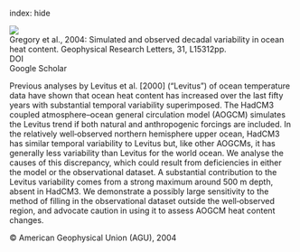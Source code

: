 index: hide

<div class="Citation">
    <div class="Citation-thumb CitationThumb-linked"  data-href="https://doi.org/10.1029/2004gl020258">
      <img src="https://static.claimspace.cloud/climate-study-static/refs/thumbs/10/Gregory_et_al_2004-thumb.png" />
    </div>

  <div class="Citation-body">
    <div class="Citation-text">Gregory et al., 2004: Simulated and observed decadal variability in ocean heat content. <span class="Article-journal">Geophysical Research Letters, </span><span class="Article-volume">31, </span>L15312pp.</div>
    <div class="Citation-links">
      <div class="CitationLink" data-href="https://doi.org/10.1029/2004gl020258">
        <div class="CitationLink-icon CitationLink-Doi"></div>
        <div class="CitationLink-text">DOI</div>
      </div>
      <div class="CitationLink" data-href="https://scholar.google.com/scholar?q=10.1029/2004gl020258">
        <div class="CitationLink-icon CitationLink-Scholar"></div>
        <div class="CitationLink-text">Google Scholar</div>
      </div>
    </div>
  </div>
</div>

Previous analyses by Levitus et al. [2000] (“Levitus”) of ocean temperature data have shown that ocean heat content has increased over the last fifty years with substantial temporal variability superimposed. The HadCM3 coupled atmosphere–ocean general circulation model (AOGCM) simulates the Levitus trend if both natural and anthropogenic forcings are included. In the relatively well‐observed northern hemisphere upper ocean, HadCM3 has similar temporal variability to Levitus but, like other AOGCMs, it has generally less variability than Levitus for the world ocean. We analyse the causes of this discrepancy, which could result from deficiencies in either the model or the observational dataset. A substantial contribution to the Levitus variability comes from a strong maximum around 500 m depth, absent in HadCM3. We demonstrate a possibly large sensitivity to the method of filling in the observational dataset outside the well‐observed region, and advocate caution in using it to assess AOGCM heat content changes.

<div class="Citation-copy">
&copy; American Geophysical Union (AGU), 2004
</div>